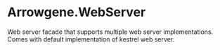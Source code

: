 Arrowgene.WebServer
===
Web server facade that supports multiple web server implementations. 
Comes with default implementation of kestrel web server.